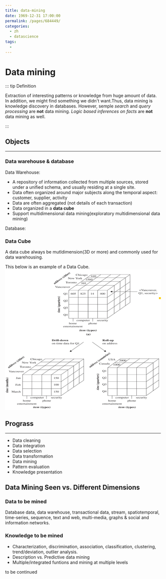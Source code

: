 ```yaml
---
title: data-mining
date: 1969-12-31 17:00:00
permalink: /pages/684449/
categories:
  - zh
  - datascience
tags:
  - 
---
```

# Data mining

::: tip Definition

Extraction of interesting patterns or knowledge from huge amount of data. In addition,
we might find something we didn't want.Thus, data mining is knowledge discovery
in databases. However, semple *search* and *query processing* are **not** data mining.
*Logic based inferences on facts* are **not** data mining as well.

:::

## Objects

---

### Data warehouse & database

Data Warehouse:

- A repository of information collected from multiple sources, stored under a unified schema, and usually residing at a single site.
- Data often organized around major subjects along the temporal aspect: customer, supplier, activity
- Data are often aggregated (not details of each transaction)  
- Data organized in a **data cube**
- Support multidimensional data mining(exploratory multidimensional data mining)

Database:

### Data Cube

A data cube always be mutldimension(3D or more) and commonly used for data warehousing.

This below is an example of a Data Cube.
![Data Cube](../../.vuepress/public/images/data_cube.png)

## Prograss

---
<!-- add content mirror on it -->
- Data cleaning
- Data integration
- Data selection
- Data transformation
- Data mining
- Pattern evaluation
- Knowledge presentation

## Data Mining Seen vs. Different Dimensions

### Data to be mined

Database data, data warehouse, transactional data, stream, spatiotemporal, time-series, sequence, text and web, multi-media, graphs & social and information networks.

### Knowledge to be mined

- Characterization, discrimination, association, classification, clustering, trend/deviation, outlier analysis.
- Description vs. Predictive data mining
- Multiple/integrated funtions and mining at multiple levels

to be continued
